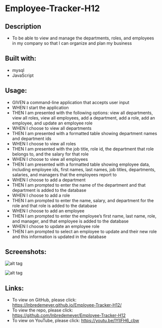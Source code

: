 # Employee-Tracker-H12

## Description
* To be able to view and manage the departments, roles, and employees in my company so that I can organize and plan my business

## Built with:
* mysql
* JavaScript

## Usage:
* GIVEN a command-line application that accepts user input
* WHEN I start the application
* THEN I am presented with the following options: view all departments, view all roles, view all employees, add a department, add a role, add an employee, and update an employee role
* WHEN I choose to view all departments
* THEN I am presented with a formatted table showing department names and department ids
* WHEN I choose to view all roles
* THEN I am presented with the job title, role id, the department that role belongs to, and the salary for that role
* WHEN I choose to view all employees
* THEN I am presented with a formatted table showing employee data, including employee ids, first names, last names, job titles, departments, salaries, and managers that the employees report to
* WHEN I choose to add a department
* THEN I am prompted to enter the name of the department and that department is added to the database
* WHEN I choose to add a role
* THEN I am prompted to enter the name, salary, and department for the role and that role is added to the database
* WHEN I choose to add an employee
* THEN I am prompted to enter the employee’s first name, last name, role, and manager, and that employee is added to the database
* WHEN I choose to update an employee role
* THEN I am prompted to select an employee to update and their new role and this information is updated in the database 

## Screenshots:
![alt tag](https://user-images.githubusercontent.com/99215212/171530816-4aeacbfd-955b-4da0-af04-0bdc29e76fac.png "screenshot")

![alt tag](https://user-images.githubusercontent.com/99215212/171530853-21fece46-2387-4878-b8c4-04399bb737c3.png "screenshot")

## Links:
* To view on GitHub, please click: https://lnbredemeyer.github.io/Employee-Tracker-H12/
* To view the repo, please click: https://github.com/lnbredemeyer/Employee-Tracker-H12
* To view on YouTube, please click: https://youtu.be/lYlIFH6_cbw
```
